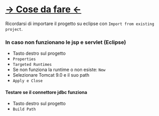 # [→ Cose da fare ←](https://github.com/users/AlfredoUNISA/projects/2)

Ricordarsi di importare il progetto su eclipse con `Import from existing project`.

### In caso non funzionano le jsp e servlet (Eclipse)
- Tasto destro sul progetto
- `Properties`
- `Targeted Runtimes`
- Se non funziona la runtime o non esiste: `New`
- Selezionare Tomcat 9.0 e il suo path
- `Apply e Close`

#### Testare se il connettore jdbc funziona
- Tasto destro sul progetto
- `Build Path`